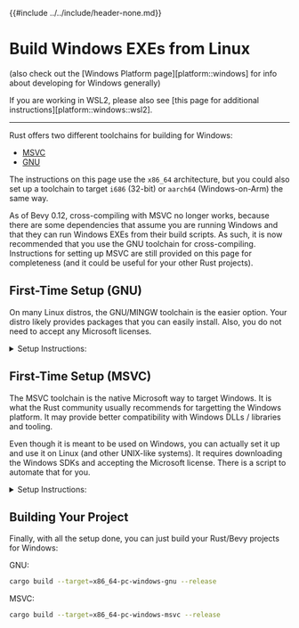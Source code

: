 {{#include ../../include/header-none.md}}

# Build Windows EXEs from Linux

(also check out the [Windows Platform page][platform::windows] for info
about developing for Windows generally)

If you are working in WSL2, please also see [this page for additional instructions][platform::windows::wsl2].

---

Rust offers two different toolchains for building for Windows:
 - [MSVC](#first-time-setup-msvc)
 - [GNU](#first-time-setup-gnu)

The instructions on this page use the `x86_64` architecture, but you could also
set up a toolchain to target `i686` (32-bit) or `aarch64` (Windows-on-Arm) the
same way.

As of Bevy 0.12, cross-compiling with MSVC no longer works, because there
are some dependencies that assume you are running Windows and that they can
run Windows EXEs from their build scripts. As such, it is now recommended
that you use the GNU toolchain for cross-compiling. Instructions for setting
up MSVC are still provided on this page for completeness (and it could be
useful for your other Rust projects).

## First-Time Setup (GNU)

On many Linux distros, the GNU/MINGW toolchain is the easier option. Your
distro likely provides packages that you can easily install. Also, you do
not need to accept any Microsoft licenses.

<details>
  <summary>
  Setup Instructions:
  </summary>

### Rust Toolchain (GNU)

Add the target to your Rust installation (assuming you use [`rustup`][rustup]):

```sh
rustup target add x86_64-pc-windows-gnu
```

This installs the files Rust needs to compile for Windows, including the
Rust standard library.

### MINGW

The GNU toolchain requires the MINGW environment to be installed. Your distro likely
provides a package for it. Search your distro for a cross-compilation mingw package.

It might be called something like: `mingw-w64-x86-64-dev`, `cross-x86_64-w64-mingw32`, etc.,
the name varies in different distros.

You don't need any files from Microsoft.

</details>

## First-Time Setup (MSVC)

The MSVC toolchain is the native Microsoft way to target Windows. It is what
the Rust community usually recommends for targetting the Windows platform. It
may provide better compatibility with Windows DLLs / libraries and tooling.

Even though it is meant to be used on Windows, you can actually set it up
and use it on Linux (and other UNIX-like systems). It requires downloading
the Windows SDKs and accepting the Microsoft license. There is a script to
automate that for you.

<details>
  <summary>
  Setup Instructions:
  </summary>

### Rust Toolchain (MSVC)

Add the target to your Rust installation (assuming you use [`rustup`][rustup]):

```sh
rustup target add x86_64-pc-windows-msvc
```

This installs the files Rust needs to compile for Windows, including the
Rust standard library.

### Microsoft Windows SDKs

You need to install the Microsoft Windows SDKs, just like when working on
Windows. On Linux, this can be done with an easy script called `xwin`. You
need to accept Microsoft's proprietary license.

Install `xwin`:

```sh
cargo install xwin
```

Now, use `xwin` to accept the Microsoft license, download all the files
from Microsoft servers, and install them to a directory of your choosing.

(The `--accept-license` option is to not prompt you, assuming you have already
seen the license. To read the license and be prompted to accept it, omit that
option.)

To install to `.xwin/` in your home folder:

```sh
xwin --accept-license splat --output /home/me/.xwin
```

### Linking (MSVC)

Rust needs to know how to link the final EXE file.

The default Microsoft linker (`link.exe`) is only available on Windows. Instead,
we need to use the LLD linker (this is also recommended when working on Windows
anyway). Just install the `lld` package from your Linux distro.

We also need to tell Rust the location of the Microsoft Windows SDK libraries
(that were installed with `xwin` in [the previous step](#microsoft-windows-sdks)).

Add this to `.cargo/config.toml` (in your home folder or in your bevy project):

```toml
[target.x86_64-pc-windows-msvc]
linker = "lld"
rustflags = [
  "-Lnative=/home/me/.xwin/crt/lib/x86_64",
  "-Lnative=/home/me/.xwin/sdk/lib/um/x86_64",
  "-Lnative=/home/me/.xwin/sdk/lib/ucrt/x86_64"
]
```

Note: you need to specify the correct full absolute paths to the SDK files,
wherever you installed them.

</details>

## Building Your Project

Finally, with all the setup done, you can just build your Rust/Bevy projects
for Windows:

GNU:
```sh
cargo build --target=x86_64-pc-windows-gnu --release
```

MSVC:
```sh
cargo build --target=x86_64-pc-windows-msvc --release
```
